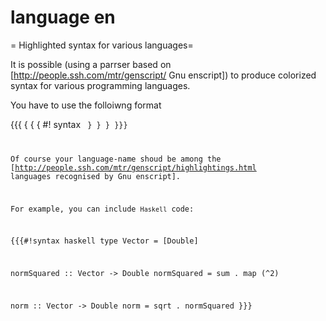 # language en
= Highlighted syntax for various languages=

It is possible (using a parrser based on [http://people.ssh.com/mtr/genscript/ Gnu enscript]) to produce colorized syntax for various programming languages.

You have to use the folloiwng format

{{{
{ { { #! syntax <language-name>
<code>
} } }
}}}

Of course your language-name shoud be among the [http://people.ssh.com/mtr/genscript/highlightings.html languages recognised by Gnu enscript].

For example, you can include `Haskell` code:

{{{#!syntax haskell
type Vector = [Double]

normSquared :: Vector -> Double
normSquared = sum . map (^2)

norm :: Vector -> Double
norm = sqrt . normSquared
}}}
